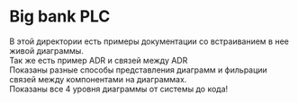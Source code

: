 # Big bank PLC

В этой директории есть примеры документации со встраиванием в нее живой диаграммы. <br>
Так же есть пример ADR и связей между ADR <br>
Показаны разные способы представления диаграмм и фильрации связей между компонентами на диаграммах. <br>
Показаны все 4 уровня диаграммы от системы до кода! 
 